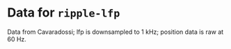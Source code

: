 # Data for `ripple-lfp`

Data from Cavaradossi; lfp is downsampled to 1 kHz; position data is raw at 60 Hz.
